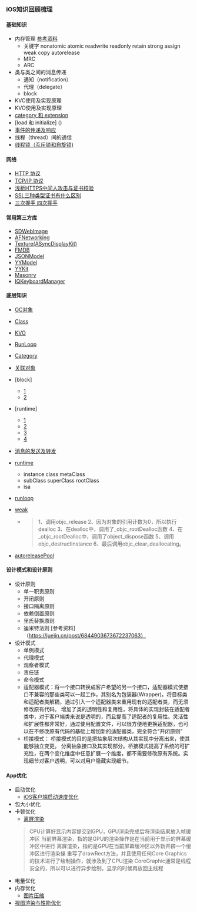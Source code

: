 ### iOS知识回顾梳理
#### 基础知识
* 内存管理  [参考资料](https://juejin.cn/post/6844903473272586254#heading-20)
    - 关键字 nonatomic atomic readwrite readonly retain strong assign weak copy autorelease
    - MRC
    - ARC
* 类与类之间的消息传递
    - 通知（notification）
    - 代理（delegate）
    - block
* KVC使用及实现原理
* KVO使用及实现原理
* [category 和 extension](https://tech.meituan.com/2015/03/03/diveintocategory.html)
* [load 和 initialize] ()
* [事件的传递及响应](https://www.jianshu.com/p/c294d1bd963d)
* 线程（thread）间的通信
* [线程锁（互斥锁和自旋锁)](https://blog.csdn.net/qq_41431406/article/details/109319433)
#### 网络
* [HTTP 协议](https://www.jianshu.com/p/6e9e4156ece3)
* [TCP/IP 协议](https://www.jianshu.com/p/9f3e879a4c9c)
* [浅析HTTPS中间人攻击与证书校验](https://www.jianshu.com/p/d4822bc289cf?utm_campaign=haruki&utm_content=note&utm_medium=reader_share&utm_source=weixin&from=groupmessage&isappinstalled=0)
* [SSL三种类型证书有什么区别](https://freessl.wosign.com/2018110901.html)
* [三次握手 四次挥手](https://zhuanlan.zhihu.com/p/86426969)
#### 常用第三方库
* [SDWebImage](https://github.com/SDWebImage/SDWebImage)
* [AFNetworking](https://github.com/AFNetworking/AFNetworking)
* [Texture(ASyncDisplayKit)](https://github.com/texturegroup/texture)
* [FMDB](https://github.com/ccgus/fmdb)
* [JSONModel](https://github.com/jsonmodel/jsonmodel)
* [YYModel](https://github.com/ibireme/YYModel)
* [YYKit](https://github.com/ibireme/YYKit)
* [Masonry](https://github.com/SnapKit/Masonry)
* [IQKeyboardManager](https://github.com/hackiftekhar/IQKeyboardManager)

#### 底层知识
* [OC对象](https://www.jianshu.com/p/aa7ccadeca88)
* [Class](https://www.jianshu.com/p/74db5638f34f)
* [KVO](https://www.jianshu.com/p/5477cf91bb32)
* [RunLoop](https://www.jianshu.com/p/de752066d0ad)
* [Category](https://www.jianshu.com/p/fa66c8be42a2)
* [关联对象](https://www.jianshu.com/p/0f9b990e8b0a)
* [block]
  - [1](https://www.jianshu.com/p/c99f4974ddb5)
  - [2](https://www.jianshu.com/p/8865ff43f30e)
* [runtime]
    - [1](https://www.jianshu.com/p/d949b51d5de7)
    - [2](https://www.jianshu.com/p/27ee04f3ed7b)
    - [3](https://www.jianshu.com/p/4546f22b2e96)
    - [4](https://www.jianshu.com/p/57e3f555756e)
  
  
* [消息的发送及转发](http://yulingtianxia.com/blog/2016/06/15/Objective-C-Message-Sending-and-Forwarding/)
* [runtime](https://www.jianshu.com/p/6ebda3cd8052)
    - instance class metaClass 
    - subClass superClass rootClass
    - isa
* [runloop](https://www.jianshu.com/p/8595a191063e)
* [weak](https://mp.weixin.qq.com/s/Y1jd1Q58YviRypMdfsbT3g)
    - > 1、调用objc_release
        2、因为对象的引用计数为0，所以执行dealloc
        3、在dealloc中，调用了_objc_rootDealloc函数
        4、在_objc_rootDealloc中，调用了object_dispose函数
        5、调用objc_destructInstance
        6、最后调用objc_clear_deallocating。
* [autoreleasePool](https://www.jianshu.com/p/58dab9c28a12)



#### 设计模式和设计原则
* 设计原则
    - 单一职责原则
    - 开闭原则
    - 接口隔离原则
    - 依赖倒置原则
    - 里氏替换原则
    - 迪米特法则
[参考资料]（https://juejin.cn/post/6844903673672237063）
* 设计模式
    - 单例模式
    - 代理模式
    - 观察者模式
    - 责任链
    - 命令模式
    - 适配器模式：将一个接口转换成客户希望的另一个接口，适配器模式使接口不兼容的那些类可以一起工作，其别名为包装器(Wrapper)。将目标类和适配者类解耦，通过引入一个适配器类来重用现有的适配者类，而无须修改原有代码。 增加了类的透明性和复用性，将具体的实现封装在适配者类中，对于客户端类来说是透明的，而且提高了适配者的复用性。灵活性和扩展性都非常好，通过使用配置文件，可以很方便地更换适配器，也可以在不修改原有代码的基础上增加新的适配器类，完全符合“开闭原则”
    - 桥接模式： 桥接模式的目的是把抽象层次结构从其实现中分离出来，使其能够独立变更。 分离抽象接口及其实现部分。桥接模式提高了系统的可扩充性，在两个变化维度中任意扩展一个维度，都不需要修改原有系统。实现细节对客户透明，可以对用户隐藏实现细节。
#### App优化
* 启动优化
    - [iOS客户端启动速度优化](https://www.jianshu.com/p/7096478ccbe7)
* 包大小优化
* 卡顿优化
    - [离屏渲染]()
    > CPU计算好显示内容提交到GPU，GPU渲染完成后将渲染结果放入帧缓冲区
      当前屏幕渲染，指的是GPU的渲染操作是在当前用于显示的屏幕缓冲区中进行
      离屏渲染，指的是GPU在当前屏幕缓冲区以外新开辟一个缓冲区进行渲染操
      重写了drawRect方法，并且使用任何Core Graphics的技术进行了绘制操作，就涉及到了CPU渲染
      CoreGraphic通常是线程安全的，所以可以进行异步绘制，显示的时候再放回主线程
* 电量优化
* 内存优化
    - [图片压缩](https://www.jianshu.com/p/99c3e6a6c03)
* [视图渲染与性能优化](https://www.jianshu.com/p/748f9abafff8)
 



